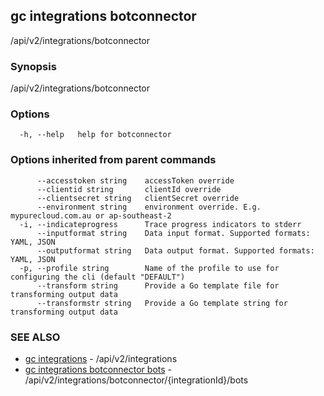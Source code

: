 ## gc integrations botconnector

/api/v2/integrations/botconnector

### Synopsis

/api/v2/integrations/botconnector

### Options

```
  -h, --help   help for botconnector
```

### Options inherited from parent commands

```
      --accesstoken string    accessToken override
      --clientid string       clientId override
      --clientsecret string   clientSecret override
      --environment string    environment override. E.g. mypurecloud.com.au or ap-southeast-2
  -i, --indicateprogress      Trace progress indicators to stderr
      --inputformat string    Data input format. Supported formats: YAML, JSON
      --outputformat string   Data output format. Supported formats: YAML, JSON
  -p, --profile string        Name of the profile to use for configuring the cli (default "DEFAULT")
      --transform string      Provide a Go template file for transforming output data
      --transformstr string   Provide a Go template string for transforming output data
```

### SEE ALSO

* [gc integrations](gc_integrations.html)	 - /api/v2/integrations
* [gc integrations botconnector bots](gc_integrations_botconnector_bots.html)	 - /api/v2/integrations/botconnector/{integrationId}/bots


